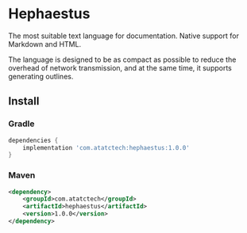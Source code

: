 # Hephaestus

The most suitable text language for documentation. Native support for Markdown and HTML.

The language is designed to be as compact as possible to reduce the overhead of network transmission, and at the same time, it supports generating outlines.

## Install

### Gradle

```groovy
dependencies {
    implementation 'com.atatctech:hephaestus:1.0.0'
}
```

### Maven

```xml
<dependency>
    <groupId>com.atatctech</groupId>
    <artifactId>hephaestus</artifactId>
    <version>1.0.0</version>
</dependency>
```

